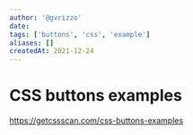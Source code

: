 ```yaml
---
author: '@gvrizzo'
date:
tags: ['buttons', 'css', 'example']
aliases: []
createdAt: 2021-12-24
---
```

# CSS buttons examples

https://getcssscan.com/css-buttons-examples